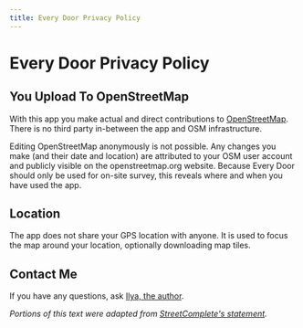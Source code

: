 ```yaml
---
title: Every Door Privacy Policy
---
```

# Every Door Privacy Policy

## You Upload To OpenStreetMap

With this app you make actual and direct
contributions to [OpenStreetMap](https://www.openstreetmap.org).
There is no third party in-between the app and OSM infrastructure.

Editing OpenStreetMap anonymously is not possible. Any changes you make
(and their date and location) are attributed to your OSM user account
and publicly visible on the openstreetmap.org website. Because Every Door
should only be used for on-site survey, this reveals where and when you have used the app.

## Location

The app does not share your GPS location with anyone.
It is used to focus the map around your location, optionally downloading map tiles. 

## Contact Me

If you have any questions, ask [Ilya, the author](mailto:ilya@zverev.info).

_Portions of this text were adapted from [StreetComplete's statement](https://www.westnordost.de/streetcomplete/privacy.html)._
